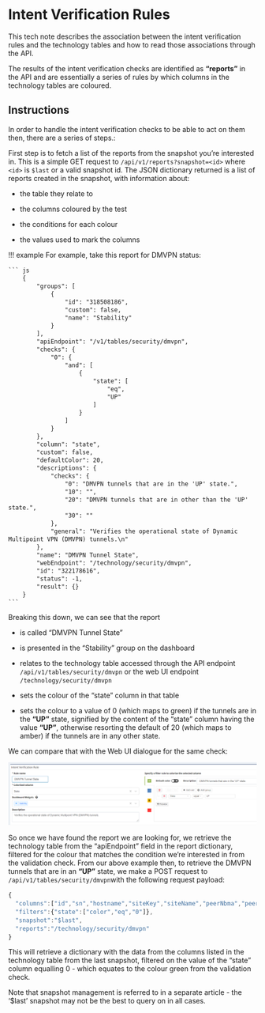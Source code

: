 # Intent Verification Rules

This tech note describes the association between the intent verification rules and the technology tables and how to read those associations through the API.

The results of the intent verification checks are identified as **“reports”** in the API and are essentially a series of rules by which columns in the technology tables are coloured.

## Instructions

In order to handle the intent verification checks to be able to act on them then, there are a series of steps.:

First step is to fetch a list of the reports from the snapshot you’re interested in. This is a simple GET request to `/api/v1/reports?snapshot=<id>` where `<id>` is `$last` or a valid snapshot id. The JSON dictionary returned is a list of reports created in the snapshot, with information about:

- the table they relate to

- the columns coloured by the test

- the conditions for each colour

- the values used to mark the columns

!!! example For example, take this report for DMVPN status:

    ``` js
        {
            "groups": [
                {
                    "id": "318508186",
                    "custom": false,
                    "name": "Stability"
                }
            ],
            "apiEndpoint": "/v1/tables/security/dmvpn",
            "checks": {
                "0": {
                    "and": [
                        {
                            "state": [
                                "eq",
                                "UP"
                            ]
                        }
                    ]
                }
            },
            "column": "state",
            "custom": false,
            "defaultColor": 20,
            "descriptions": {
                "checks": {
                    "0": "DMVPN tunnels that are in the 'UP' state.",
                    "10": "",
                    "20": "DMVPN tunnels that are in other than the 'UP' state.",
                    "30": ""
                },
                "general": "Verifies the operational state of Dynamic Multipoint VPN (DMVPN) tunnels.\n"
            },
            "name": "DMVPN Tunnel State",
            "webEndpoint": "/technology/security/dmvpn",
            "id": "322178616",
            "status": -1,
            "result": {}
        }
    ```

Breaking this down, we can see that the report

- is called “DMVPN Tunnel State”

- is presented in the “Stability” group on the dashboard

- relates to the technology table accessed through the API endpoint `/api/v1/tables/security/dmvpn` or the web UI endpoint `/technology/security/dmvpn`

- sets the colour of the “state” column in that table

- sets the colour to a value of 0 (which maps to green) if the tunnels are in the **“UP”** state, signified by the content of the “state” column having the value **“UP”**, otherwise resorting the default of 20 (which maps to amber) if the tunnels are in any other state.

We can compare that with the Web UI dialogue for the same check:

![intent verification rule](intent_verification_rule.png)

So once we have found the report we are looking for, we retrieve the technology table from the “apiEndpoint” field in the report dictionary, filtered for the colour that matches the condition we’re interested in from the validation check. From our above example then, to retrieve the DMVPN tunnels that are in an **“UP”** state, we make a POST request to `/api/v1/tables/security/dmvpn`with the following request payload:

```js
{
  "columns":["id","sn","hostname","siteKey","siteName","peerNbma","peerTunnel","state","time","attrb"],
  "filters":{"state":["color","eq","0"]},
  "snapshot":"$last",
  "reports":"/technology/security/dmvpn"
}
```

This will retrieve a dictionary with the data from the columns listed in the technology table from the last snapshot, filtered on the value of the “state” column equalling 0 - which equates to the colour green from the validation check.

Note that snapshot management is referred to in a separate article - the ‘$last’ snapshot may not be the best to query on in all cases.
